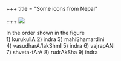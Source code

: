 +++
title = "Some icons from Nepal"

+++
![](https://i0.wp.com/farm4.static.flickr.com/3072/2559543403_59d75f9193_o.jpg)

In the order shown in the figure  
1\) kurukullA 2) indra 3) mahiShamardini  
4\) vasudharA/lakShmI 5) indra 6) vajrapANI  
7\) shveta-tArA 8) rudrAkSha 9) indra
